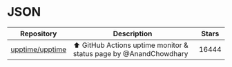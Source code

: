 # JSON

| Repository                                            | Description                                                       | Stars |
| ----------------------------------------------------- | ----------------------------------------------------------------- | ----- |
| [upptime/upptime](https://github.com/upptime/upptime) | ⬆️ GitHub Actions uptime monitor & status page by @AnandChowdhary | 16444 |
